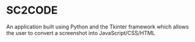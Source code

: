 # SC2CODE
 An application built using Python and the Tkinter framework which allows the user to convert a screenshot into JavaScript/CSS/HTML
